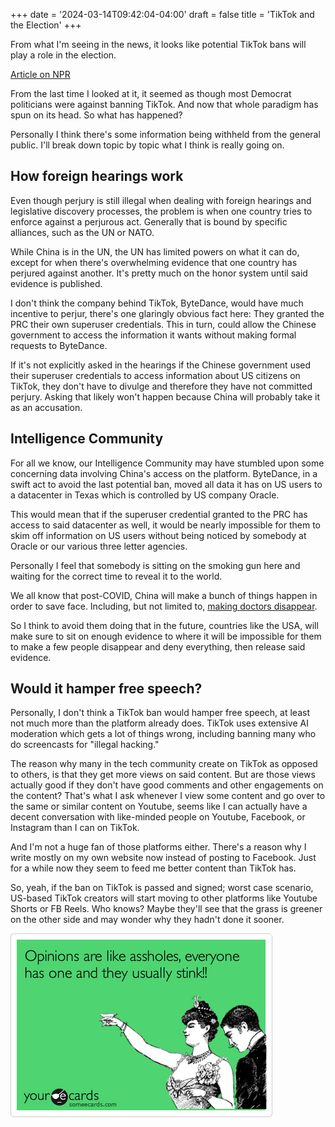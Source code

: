 +++
date = '2024-03-14T09:42:04-04:00'
draft = false
title = 'TikTok and the Election'
+++

From what I'm seeing in the news, it looks like potential TikTok bans will play a role in the election.

[Article on NPR](https://www.npr.org/2024/03/14/1238435508/tiktok-ban-bill-congress-china)

From the last time I looked at it, it seemed as though most Democrat politicians were against banning TikTok. And now that whole paradigm has spun on its head. So what has happened?

Personally I think there's some information being withheld from the general public. I'll break down topic by topic what I think is really going on.

## How foreign hearings work

Even though perjury is still illegal when dealing with foreign hearings and legislative discovery processes, the problem is when one country tries to enforce against a perjurous act. Generally that is bound by specific alliances, such as the UN or NATO.

While China is in the UN, the UN has limited powers on what it can do, except for when there's overwhelming evidence that one country has perjured against another. It's pretty much on the honor system until said evidence is published.

I don't think the company behind TikTok, ByteDance, would have much incentive to perjur, there's one glaringly obvious fact here: They granted the PRC their own superuser credentials. This in turn, could allow the Chinese government to access the information it wants without making formal requests to ByteDance.

If it's not explicitly asked in the hearings if the Chinese government used their superuser credentials to access information about US citizens on TikTok, they don't have to divulge and therefore they have not committed perjury. Asking that likely won't happen because China will probably take it as an accusation.

## Intelligence Community

For all we know, our Intelligence Community may have stumbled upon some concerning data involving China's access on the platform. ByteDance, in a swift act to avoid the last potential ban, moved all data it has on US users to a datacenter in Texas which is controlled by US company Oracle.

This would mean that if the superuser credential granted to the PRC has access to said datacenter as well, it would be nearly impossible for them to skim off information on US users without being noticed by somebody at Oracle or our various three letter agencies.

Personally I feel that somebody is sitting on the smoking gun here and waiting for the correct time to reveal it to the world.

We all know that post-COVID, China will make a bunch of things happen in order to save face. Including, but not limited to, [making doctors disappear](https://www.foxnews.com/world/chinese-doctor-critics-who-first-raised-the-alarm-over-covid-19-vanishes).

So I think to avoid them doing that in the future, countries like the USA, will make sure to sit on enough evidence to where it will be impossible for them to make a few people disappear and deny everything, then release said evidence.

## Would it hamper free speech?

Personally, I don't think a TikTok ban would hamper free speech, at least not much more than the platform already does. TikTok uses extensive AI moderation which gets a lot of things wrong, including banning many who do screencasts for "illegal hacking."

The reason why many in the tech community create on TikTok as opposed to others, is that they get more views on said content. But are those views actually good if they don't have good comments and other engagements on the content? That's what I ask whenever I view some content and go over to the same or similar content on Youtube, seems like I can actually have a decent conversation with like-minded people on Youtube, Facebook, or Instagram than I can on TikTok.

And I'm not a huge fan of those platforms either. There's a reason why I write mostly on my own website now instead of posting to Facebook. Just for a while now they seem to feed me better content than TikTok has.

So, yeah, if the ban on TikTok is passed and signed; worst case scenario, US-based TikTok creators will start moving to other platforms like Youtube Shorts or FB Reels. Who knows? Maybe they'll see that the grass is greener on the other side and may wonder why they hadn't done it sooner.

![Opinions are like assholes, everyone has one and they usually stink](opinionslikeassholes.jpg)